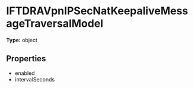 # IFTDRAVpnIPSecNatKeepaliveMessageTraversalModel


**Type:** object

## Properties
* enabled
* intervalSeconds
